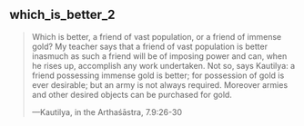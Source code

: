 ## which_is_better_2
> Which is better, a friend of vast population, or a friend of immense gold? My teacher says that a friend of vast population is better inasmuch as such a friend will be of imposing power and can, when he rises up, accomplish any work undertaken. Not so, says Kautilya: a friend possessing immense gold is better; for possession of gold is ever desirable; but an army is not always required. Moreover armies and other desired objects can be purchased for gold.
> 
> —Kautilya, in the Arthaśāstra, 7.9:26-30